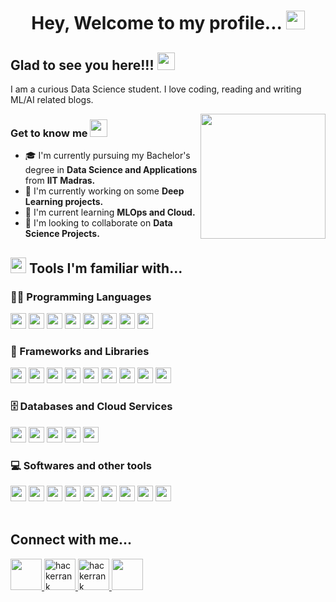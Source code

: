 <h1 align="center">
    Hey, Welcome to my profile... <img src="https://media.giphy.com/media/hvRJCLFzcasrR4ia7z/giphy.gif" width="30px">
</h1>

## Glad to see you here!!! <img src="https://media0.giphy.com/media/hof5uMY0nBwxyjY9S2/giphy.gif?cid=ecf05e47ulcs98soshh09riypf22t8106mz8vdk1b7laza7i&ep=v1_stickers_search&rid=giphy.gif&ct=g" width="28">

I am a curious Data Science student. I love coding, reading and writing ML/AI related blogs.

<img align="right" src="https://media.tenor.com/NOYF3f82b_gAAAAC/programmer.gif" height="200px">

### Get to know me <img src="https://media0.giphy.com/media/hof5uMY0nBwxyjY9S2/giphy.gif?cid=ecf05e47ulcs98soshh09riypf22t8106mz8vdk1b7laza7i&ep=v1_stickers_search&rid=giphy.gif&ct=g" width="28">

- 🎓 I'm currently pursuing my Bachelor's degree in **Data Science and Applications** from **IIT Madras.**
- 🔭 I'm currently working on some **Deep Learning projects.**
- 🌱 I'm current learning **MLOps and Cloud.**
- 👯 I'm looking to collaborate on **Data Science Projects.**

## <img src="https://img.icons8.com/office/256/maintenance.png" width="25px"> Tools I'm familiar with...

### 👨‍💻 Programming Languages

<span>
    <img src="https://img.shields.io/badge/Python-1e405e?style=flat&logo=python&logoColor=white" height="25px">
    <img src="https://img.shields.io/badge/Bash-121011.svg?logo=gnu-bash&logoColor=white" height="25px">
    <img src="https://img.shields.io/badge/HTML-dd4b25?style=flat&logo=html5&logoColor=white" height="25px">
    <img src="https://img.shields.io/badge/CSS-254bdd?style=flat&logo=css3&logoColor=white" height="25px">
    <img src="https://img.shields.io/badge/JavaScript-fcdc00?style=flat&logo=javascript&logoColor=black" height="25px">
    <img src="https://img.shields.io/badge/Java-3a75b0?style=flat&logo=openjdk&logoColor=white" height="25px">
    <img src="https://img.shields.io/badge/Markdown-3d9ee8?style=flat&logo=markdown&logoColor=white" height="25px">
    <img src="https://custom-icon-badges.herokuapp.com/badge/SQL-3b71a8.svg?logo=database&logoColor=white" height="25px">
</span>

### 🧰 Frameworks and Libraries

<span>
    <img src="https://img.shields.io/badge/Numpy-113f4f?style=flat&logo=numpy&logoColor=white" height="25px">
    <img src="https://img.shields.io/badge/Pandas-130654?style=flat&logo=pandas&logoColor=white" height="25px">
    <img src="https://img.shields.io/badge/Flask-white?style=flat&logo=flask&logoColor=black" height="25px">
    <img src="https://img.shields.io/badge/SciKit Learn-ff9c34?style=flat&logo=scikitlearn&logoColor=white" height="25px">
    <img src="https://img.shields.io/badge/Vue.js-42b883?style=flat&logo=Vue.js&logoColor=white" height="25px">
    <img src="https://img.shields.io/badge/Bootstrap-722ef9?style=flat&logo=bootstrap&logoColor=white" height="25px">
    <img src="https://img.shields.io/badge/PYTORCH-black?style=flat&logo=pytorch&logoColor=white" height="25px"> 
    <img src="https://img.shields.io/badge/Keras-d00000?style=flat&logo=keras&logoColor=white" height="25px">
    <img src="https://img.shields.io/badge/Tensorflow-ff7c00?style=flat&logo=tensorflow&logoColor=white" height="25px">
</span>

### 🗄️ Databases and Cloud Services

<span>
    <img src="https://img.shields.io/badge/PostgreSQL-336791?style=flat&logo=postgresql&logoColor=white" height="25px">
    <img src="https://img.shields.io/badge/SQLite-044a64?style=flat&logo=sqlite&logoColor=white" height="25px">
    <img src="https://img.shields.io/badge/Redis-d2352a?style=flat&logo=redis&logoColor=white" height="25px">
    <img src="https://img.shields.io/badge/Heroku-430098?style=flat&logo=heroku&logoColor=white" height="25px">
    <img src="https://img.shields.io/badge/Streamlit-ff4b4b?style=flat&logo=streamlit&logoColor=white" height="25px">
</span>

### 💻 Softwares and other tools

<span>
    <img src="https://img.shields.io/badge/Visual Studio Code-0066b8?style=flat&logo=visualstudiocode&logoColor=white" height="25px">
    <img src="https://img.shields.io/badge/Postman-ff6c37?style=flat&logo=postman&logoColor=white" height="25px">
    <img src="https://img.shields.io/badge/Docker-003f8c?style=flat&logo=docker&logoColor=white" height="25px">
    <img src="https://img.shields.io/badge/Git-f44d27?style=flat&logo=git&logoColor=white" height="25px">
    <img src="https://img.shields.io/badge/GitHub-0d1116?style=flat&logo=github&logoColor=white" height="25px">
    <img src="https://img.shields.io/badge/Colab-f9ab00?style=flat&logo=googlecolab&logoColor=white" height="25px">
    <img src="https://img.shields.io/badge/Jupyter-f37726?style=flat&logo=jupyter&logoColor=white" height="25px">
    <img src="https://img.shields.io/badge/Celery-a9cc54?style=flat&logo=celery&logoColor=black" height="25px">
    <img src="https://img.shields.io/badge/OBS Studio-1a191a?style=flat&logo=obsstudio&logoColor=white" height="25px">
</span>
<br>
<br>

## Connect with me...
<p align="left">
    <a href="https://www.linkedin.com/in/nidhishkumar">
        <img src="https://img.icons8.com/fluency/256/linkedin.png" height="50px">
    </a>
    <a href="https://www.hackerrank.com/nidhish_22k">
        <img alt="hackerrank" src="https://img.icons8.com/external-tal-revivo-shadow-tal-revivo/256/external-hackerrank-is-a-technology-company-that-focuses-on-competitive-programming-logo-shadow-tal-revivo.png" height="50px">
    </a>
    <a href="mailto:nidhish.22k@gmail.com">
        <img alt="hackerrank" src="https://img.icons8.com/fluency/256/gmail-new.png" height="50px">
    </a>
    <a href="https://t.me/nidhish221">
        <img src="https://img.icons8.com/nolan/64/telegram-app.png" height="50px"/>
    </a>
</p>
